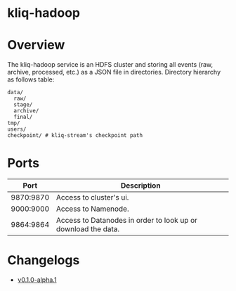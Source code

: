 # kliq-hadoop

# Overview
The kliq-hadoop service is an HDFS cluster and storing all events (raw, archive, processed, etc.) as a JSON file in directories. Directory hierarchy as follows table:

```
data/
  raw/
  stage/
  archive/
  final/
tmp/
users/
checkpoint/ # kliq-stream's checkpoint path
```

# Ports
| Port      | Description                                                   |
| ---       | ---                                                           |
| 9870:9870 | Access to cluster's ui.                                       |
| 9000:9000 | Access to Namenode.                                           |
| 9864:9864 | Access to Datanodes in order to look up or download the data. |


# Changelogs
- [v0.1.0-alpha.1](/modules/kliq-hadoop/CHANGELOG.md#v010-alpha1)